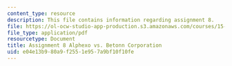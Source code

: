 ```yaml
---
content_type: resource
description: This file contains information regarding assignment 8.
file: https://ol-ocw-studio-app-production.s3.amazonaws.com/courses/15-067-competitive-decision-making-and-negotiation-spring-2011/e04e13b980a9f2551e957a9bf10f10fe_MIT15_067S11_assgn08.pdf
file_type: application/pdf
resourcetype: Document
title: Assignment 8 Alphexo vs. Betonn Corporation
uid: e04e13b9-80a9-f255-1e95-7a9bf10f10fe
---
```

